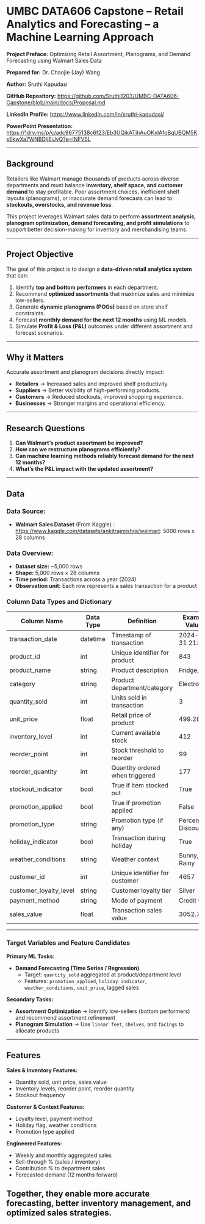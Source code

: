 
# UMBC DATA606 Capstone –  Retail Analytics and Forecasting – a Machine Learning Approach


**Project Preface:** Optimizing Retail Assortment, Planograms, and Demand Forecasting using Walmart Sales Data  

**Prepared for:** Dr. Chaojie (Jay) Wang  

**Author:** Sruthi Kapudasi 

**GitHub Repository:** https://github.com/Sruthi1203/UMBC-DATA606-Capstone/blob/main/docs/Proposal.md

**LinkedIn Profile:** https://www.linkedin.com/in/sruthi-kapudasi/

**PowerPoint Presentation:** https://1drv.ms/p/c/adc96775138c6f23/Eb3UQikATjhAuOKxIAfoBqUBQM5KsEkwXa7WNBDljEiJvQ?e=INFV5L

---

## Background

Retailers like Walmart manage thousands of products across diverse departments and must balance **inventory, shelf space, and customer demand** to stay profitable. Poor assortment choices, inefficient shelf layouts (planograms), or inaccurate demand forecasts can lead to **stockouts, overstocks, and revenue loss**.  

This project leverages Walmart sales data to perform **assortment analysis, planogram optimization, demand forecasting, and profit simulations** to support better decision-making for inventory and merchandising teams.  

---

## Project Objective

The goal of this project is to design a **data-driven retail analytics system** that can:  
1. Identify **top and bottom performers** in each department.  
2. Recommend **optimized assortments** that maximize sales and minimize low-sellers.  
3. Generate **dynamic planograms (POGs)** based on store shelf constraints.  
4. Forecast **monthly demand for the next 12 months** using ML models.  
5. Simulate **Profit & Loss (P&L)** outcomes under different assortment and forecast scenarios.  

---

## Why it Matters

Accurate assortment and planogram decisions directly impact:  
- **Retailers** → Increased sales and improved shelf productivity.  
- **Suppliers** → Better visibility of high-performing products.  
- **Customers** → Reduced stockouts, improved shopping experience.  
- **Businesses** → Stronger margins and operational efficiency.  

---

## Research Questions

1. **Can Walmart’s product assortment be improved?**  
2. **How can we restructure planograms efficiently?**  
3. **Can machine learning methods reliably forecast demand for the next 12 months?**  
4. **What’s the P&L impact with the updated assortment?**  

---

## Data

### Data Source:
- **Walmart Sales Dataset** (From Kaggle) : https://www.kaggle.com/datasets/ankitrajmishra/walmart: 5000 rows x 28 columns

### Data Overview:
- **Dataset size:** ~5,000 rows
- **Shape:** 5,000 rows × 28 columns  
- **Time period:** Transactions across a year (2024)  
- **Observation unit:** Each row represents a sales transaction for a product  

### Column Data Types and Dictionary

| Column Name | Data Type | Definition | Example Values |
|-------------|-----------|------------|----------------|
| transaction_date | datetime | Timestamp of transaction | 2024-03-31 21:46 |
| product_id | int | Unique identifier for product | 843 |
| product_name | string | Product description | Fridge, TV |
| category | string | Product department/category | Electronics |
| quantity_sold | int | Units sold in transaction | 3 |
| unit_price | float | Retail price of product | 499.28 |
| inventory_level | int | Current available stock | 412 |
| reorder_point | int | Stock threshold to reorder | 99 |
| reorder_quantity | int | Quantity ordered when triggered | 177 |
| stockout_indicator | bool | True if item stocked out | True |
| promotion_applied | bool | True if promotion applied | False |
| promotion_type | string | Promotion type (if any) | Percentage Discount |
| holiday_indicator | bool | Transaction during holiday | True |
| weather_conditions | string | Weather context | Sunny, Rainy |
| customer_id | int | Unique identifier for customer | 4657 |
| customer_loyalty_level | string | Customer loyalty tier | Silver |
| payment_method | string | Mode of payment | Credit Card |
| sales_value | float | Transaction sales value | 3052.72 |

---

### Target Variables and Feature Candidates

**Primary ML Tasks:**
- **Demand Forecasting (Time Series / Regression)**  
  - Target: `quantity_sold` aggregated at product/department level  
  - Features: `promotion_applied`, `holiday_indicator`, `weather_conditions`, `unit_price`, lagged sales  

**Secondary Tasks:**
- **Assortment Optimization** → Identify low-sellers (bottom performers) and recommend assortment refinement  
- **Planogram Simulation** → Use `linear feet`, `shelves`, and `facings` to allocate products  

---

## Features

**Sales & Inventory Features:**  
- Quantity sold, unit price, sales value  
- Inventory levels, reorder point, reorder quantity  
- Stockout frequency  

**Customer & Context Features:**  
- Loyalty level, payment method  
- Holiday flag, weather conditions  
- Promotion type applied  

**Engineered Features:**  
- Weekly and monthly aggregated sales  
- Sell-through % (sales / inventory)  
- Contribution % to department sales  
- Forecasted demand (12 months forward)
  
Together, they enable more accurate forecasting, better inventory management, and optimized sales strategies.
---
